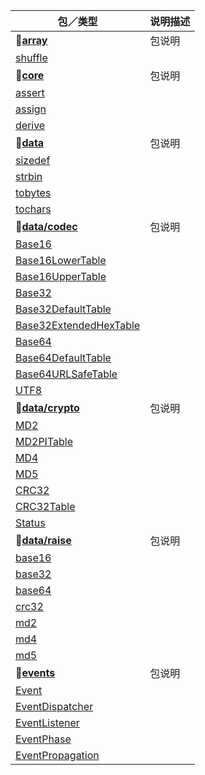 | 包／类型 | 说明描述 
|-----------------------------------------------|-------------
| **:small_red_triangle_down:[array][_array]** | 包说明
| [shuffle][_shuffle] |
| **:small_red_triangle_down:[core][_core]** | 包说明
| [assert][_assert] |
| [assign][_assign] |
| [derive][_derive] |
| **:small_red_triangle_down:[data][_data]** | 包说明
| [sizedef][_sizedef] |
| [strbin][_strbin]   |
| [tobytes][_tobytes] |
| [tochars][_tochars] |
| **:small_red_triangle_down:[data/codec][_data_codec]** | 包说明
| [Base16][_base16] | 
| [Base16LowerTable][_base16lowertable] | 
| [Base16UpperTable][_base16uppertable] |
| [Base32][_base32] |
| [Base32DefaultTable][_base32defaulttable] |
| [Base32ExtendedHexTable][_base32extendedhextable] |
| [Base64][_base64] |
| [Base64DefaultTable][_base64defaulttable] |
| [Base64URLSafeTable][_base64urlsafetable] |
| [UTF8][_utf8] |
| **:small_red_triangle_down:[data/crypto][_data_crypto]** | 包说明
| [MD2][_md2] |
| [MD2PITable][_md2pitable] |
| [MD4][_md4] |
| [MD5][_md5] |
| [CRC32][_crc32] |
| [CRC32Table][_crc32_table] |
| [Status][_status] |
| **:small_red_triangle_down:[data/raise][_data_raise]** | 包说明
| [base16][_base16_raise] |
| [base32][_base32_raise] | 
| [base64][_base64_raise] |
| [crc32][_crc32] |
| [md2][_md2_raise] |
| [md4][_md4_raise] |
| [md5][_md5_raise] |
| **:small_red_triangle_down:[events][_events]** | 包说明
| [Event][_event] | 
| [EventDispatcher][_eventdispatcher] | 
| [EventListener][_eventlistener] |
| [EventPhase][_eventphase] | 
| [EventPropagation][_eventpropagation] | 

[_array]: https://github.com/guless/closure/blob/dev/src/array/
[_shuffle]: https://github.com/guless/closure/blob/dev/src/array/shuffle.js

[_core]: https://github.com/guless/closure/blob/dev/src/core/
[_assert]: https://github.com/guless/closure/blob/dev/src/core/assert.js
[_assign]: https://github.com/guless/closure/blob/dev/src/core/assign.js
[_derive]: https://github.com/guless/closure/blob/dev/src/core/derive.js

[_data]: https://github.com/guless/closure/blob/dev/src/data/
[_sizedef]: https://github.com/guless/closure/blob/dev/src/data/sizedef.js
[_strbin]: https://github.com/guless/closure/blob/dev/src/data/strbin.js
[_tobytes]: https://github.com/guless/closure/blob/dev/src/data/tobytes.js
[_tochars]: https://github.com/guless/closure/blob/dev/src/data/tochars.js

[_data_codec]: https://github.com/guless/closure/blob/dev/src/data/codec/
[_base16]: https://github.com/guless/closure/blob/dev/src/data/codec/Base16.js
[_base16lowertable]: https://github.com/guless/closure/blob/dev/src/data/codec/Base16LowerTable.js
[_base16uppertable]: https://github.com/guless/closure/blob/dev/src/data/codec/Base16UpperTable.js
[_base32]: https://github.com/guless/closure/blob/dev/src/data/codec/Base32.js
[_base32defaulttable]: https://github.com/guless/closure/blob/dev/src/data/codec/Base32DefaultTable.js
[_base32extendedhextable]: https://github.com/guless/closure/blob/dev/src/data/codec/Base32ExtendedHexTable.js
[_base64]: https://github.com/guless/closure/blob/dev/src/data/codec/Base64.js
[_base64defaulttable]: https://github.com/guless/closure/blob/dev/src/data/codec/Base64DefaultTable.js
[_base64urlsafetable]: https://github.com/guless/closure/blob/dev/src/data/codec/Base64URLSafeTable.js
[_utf8]: https://github.com/guless/closure/blob/dev/src/data/codec/UTF8.js

[_data_crypto]: https://github.com/guless/closure/blob/dev/src/data/crypto/
[_md2]: https://github.com/guless/closure/blob/dev/src/data/crypto/MD2.js
[_md2pitable]: https://github.com/guless/closure/blob/dev/src/data/crypto/MD2PITable.js
[_md4]: https://github.com/guless/closure/blob/dev/src/data/crypto/MD4.js
[_md5]: https://github.com/guless/closure/blob/dev/src/data/crypto/MD5.js
[_crc32]: https://github.com/guless/closure/blob/dev/src/data/crypto/CRC32.js
[_crc32_table]: https://github.com/guless/closure/blob/dev/src/data/crypto/CRC32Table.js
[_status]: https://github.com/guless/closure/blob/dev/src/data/crypto/Status.js

[_data_raise]: https://github.com/guless/closure/blob/dev/src/data/raise/
[_base16_raise]: https://github.com/guless/closure/blob/dev/src/data/raise/base16.js
[_base32_raise]: https://github.com/guless/closure/blob/dev/src/data/raise/base32.js
[_base64_raise]: https://github.com/guless/closure/blob/dev/src/data/raise/base64.js
[_crc32_raise]: https://github.com/guless/closure/blob/dev/src/data/raise/crc32.js
[_md2_raise]: https://github.com/guless/closure/blob/dev/src/data/raise/md2.js
[_md4_raise]: https://github.com/guless/closure/blob/dev/src/data/raise/md4.js
[_md5_raise]: https://github.com/guless/closure/blob/dev/src/data/raise/md5.js

[_events]: https://github.com/guless/closure/blob/dev/src/events/
[_event]: https://github.com/guless/closure/blob/dev/src/events/Event.js
[_eventdispatcher]: https://github.com/guless/closure/blob/dev/src/events/EventDispatcher.js
[_eventlistener]: https://github.com/guless/closure/blob/dev/src/events/EventListener.js
[_eventphase]: https://github.com/guless/closure/blob/dev/src/events/EventPhase.js
[_eventpropagation]: https://github.com/guless/closure/blob/dev/src/events/EventPropagation.js